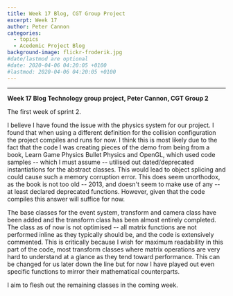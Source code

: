 ```yaml
---
title: Week 17 Blog, CGT Group Project
excerpt: Week 17
author: Peter Cannon
categories:
  - topics
  - Acedemic Project Blog
background-image: flickr-froderik.jpg
#date/lastmod are optional
#date: 2020-04-06 04:20:05 +0100
#lastmod: 2020-04-06 04:20:05 +0100
---
```


<hr />

**Week 17 Blog Technology group project, Peter Cannon, CGT Group 2**

The first week of sprint 2.

I believe I have found the issue with the physics system for our project. I found that when using a different definition for the collision configuration the project compiles and runs for now. I think this is most likely due to the fact that the code I was creating pieces of the demo from being from a book, Learn Game Physics Bullet Physics and OpenGL, which used code samples -- which I must assume -- utilised out dated/deprecated instantiations for the abstract classes. This would lead to object splicing and could cause such a memory corruption error. This does seem unorthodox, as the book is not too old -- 2013, and doesn't seem to make use of any -- at least declared deprecated functions.  However, given that the code compiles this answer will suffice for now.

The base classes for the event system, transform and camera class have been added and the transform class has been almost entirely completed. The class as of now is not optimised -- all matrix functions are not performed inline as they typically should be, and the code is extensively commented. This is critically because I wish for maximum readability in this part of the code, most transform classes where matrix operations are very hard to understand at a glance as they tend toward performance. This can be changed for us later down the line but for now I have played out even specific functions to mirror their mathematical counterparts.

I aim to flesh out the remaining classes in the coming week.